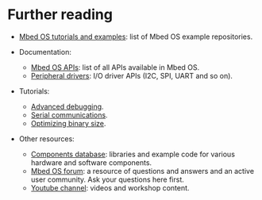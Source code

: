 # Further reading

- [Mbed OS tutorials and examples](../tutorials/index.html): list of Mbed OS example repositories.

- Documentation:
   - [Mbed OS APIs](../apis/index.html): list of all APIs available in Mbed OS.
   - [Peripheral drivers](../apis/drivers.html): I/O driver APIs (I2C, SPI, UART and so on).

- Tutorials:
   - [Advanced debugging](../tutorials/debugging.html).
   - [Serial communications](../tutorials/serial-communication.html).
   - [Optimizing binary size](../tutorials/optimizing.html).

- Other resources:
   - [Components database](https://os.mbed.com/components/): libraries and example code for various hardware and software components.
   - [Mbed OS forum](https://os.mbed.com/forum/): a resource of questions and answers and an active user community. Ask your questions here first.
   - [Youtube channel](http://youtube.com/armmbed): videos and workshop content.
